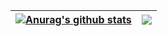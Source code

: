 
| <a href="https://github.com/anuraghazra/github-readme-stats"><img align="center" src="https://github-readme-stats.vercel.app/api?username=callmestech&show_icons=true&include_all_commits=true&theme=buefy&hide_border=true&hide=stars" alt="Anurag's github stats" /></a> | <a href="https://github.com/anuraghazra/github-readme-stats"><img align="center" src="https://github-readme-stats.vercel.app/api/top-langs/?username=callmestech&layout=compact&theme=buefy&hide_border=true" /></a> |
| ------------- | ------------- |
